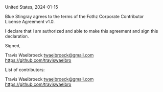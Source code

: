 United States, 2024-01-15

Blue Stingray agrees to the terms of the Fothz Corporate Contributor License
Agreement v1.0.

I declare that I am authorized and able to make this agreement and sign this
declaration.

Signed,

Travis Waelbroeck twaelbroeck@gmail.com https://github.com/traviswaelbro

List of contributors:

Travis Waelbroeck twaelbroeck@gmail.com https://github.com/traviswaelbro
